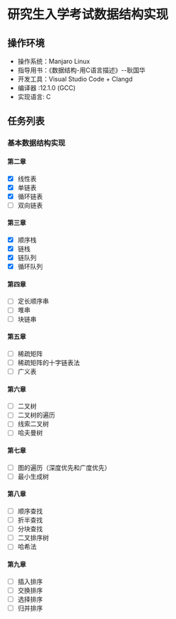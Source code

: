 # 研究生入学考试数据结构实现

## 操作环境

- 操作系统：Manjaro Linux
- 指导用书：《数据结构-用C语言描述》--耿国华
- 开发工具：Visual Studio Code + Clangd
- 编译器 :12.1.0 (GCC)
- 实现语言: C

## 任务列表

### 基本数据结构实现

#### 第二章

- [x] 线性表
- [x] 单链表
- [x] 循环链表
- [ ] 双向链表

#### 第三章

- [x] 顺序栈
- [x] 链栈
- [x] 链队列
- [x] 循环队列

#### 第四章

- [ ] 定长顺序串
- [ ] 堆串
- [ ] 块链串

#### 第五章

- [ ] 稀疏矩阵
- [ ] 稀疏矩阵的十字链表法
- [ ] 广义表

#### 第六章

- [ ] 二叉树
- [ ] 二叉树的遍历
- [ ] 线索二叉树
- [ ] 哈夫曼树

#### 第七章

- [ ] 图的遍历（深度优先和广度优先）
- [ ] 最小生成树

#### 第八章

- [ ] 顺序查找
- [ ] 折半查找
- [ ] 分块查找
- [ ] 二叉排序树
- [ ] 哈希法

#### 第九章

- [ ] 插入排序
- [ ] 交换排序
- [ ] 选择排序
- [ ] 归并排序
